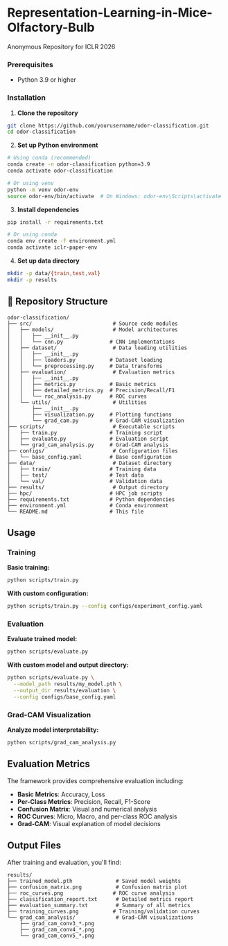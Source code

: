 # Representation-Learning-in-Mice-Olfactory-Bulb
Anonymous Repository for ICLR 2026 

### Prerequisites
- Python 3.9 or higher



### Installation

1. **Clone the repository**
```bash
git clone https://github.com/yourusername/odor-classification.git
cd odor-classification
```

2. **Set up Python environment**
```bash
# Using conda (recommended)
conda create -n odor-classification python=3.9
conda activate odor-classification

# Or using venv
python -m venv odor-env
source odor-env/bin/activate  # On Windows: odor-env\Scripts\activate
```

3. **Install dependencies**
```bash
pip install -r requirements.txt

# Or using conda
conda env create -f environment.yml
conda activate iclr-paper-env
```

4. **Set up data directory**
```bash
mkdir -p data/{train,test,val}
mkdir -p results
```

## 📁 Repository Structure

```
odor-classification/
├── src/                          # Source code modules
│   ├── models/                   # Model architectures
│   │   ├── __init__.py
│   │   └── cnn.py               # CNN implementations
│   ├── dataset/                  # Data loading utilities
│   │   ├── __init__.py
│   │   ├── loaders.py           # Dataset loading
│   │   └── preprocessing.py     # Data transforms
│   ├── evaluation/               # Evaluation metrics
│   │   ├── __init__.py
│   │   ├── metrics.py           # Basic metrics
│   │   ├── detailed_metrics.py  # Precision/Recall/F1
│   │   └── roc_analysis.py      # ROC curves
│   └── utils/                    # Utilities
│       ├── __init__.py
│       ├── visualization.py     # Plotting functions
│       └── grad_cam.py          # Grad-CAM visualization
├── scripts/                      # Executable scripts
│   ├── train.py                 # Training script
│   ├── evaluate.py              # Evaluation script
│   └── grad_cam_analysis.py     # Grad-CAM analysis
├── configs/                      # Configuration files
│   └── base_config.yaml         # Base configuration
├── data/                         # Dataset directory
│   ├── train/                   # Training data
│   ├── test/                    # Test data
│   └── val/                     # Validation data
├── results/                      # Output directory
├── hpc/                         # HPC job scripts
├── requirements.txt             # Python dependencies
├── environment.yml              # Conda environment
└── README.md                    # This file
```

## Usage

### Training

**Basic training:**
```bash
python scripts/train.py
```

**With custom configuration:**
```bash
python scripts/train.py --config configs/experiment_config.yaml
```

### Evaluation

**Evaluate trained model:**
```bash
python scripts/evaluate.py
```

**With custom model and output directory:**
```bash
python scripts/evaluate.py \
  --model_path results/my_model.pth \
  --output_dir results/evaluation \
  --config configs/base_config.yaml
```

### Grad-CAM Visualization

**Analyze model interpretability:**
```bash
python scripts/grad_cam_analysis.py
```

##  Evaluation Metrics

The framework provides comprehensive evaluation including:

- **Basic Metrics**: Accuracy, Loss
- **Per-Class Metrics**: Precision, Recall, F1-Score
- **Confusion Matrix**: Visual and numerical analysis
- **ROC Curves**: Micro, Macro, and per-class ROC analysis
- **Grad-CAM**: Visual explanation of model decisions

##  Output Files

After training and evaluation, you'll find:

```
results/
├── trained_model.pth              # Saved model weights
├── confusion_matrix.png           # Confusion matrix plot
├── roc_curves.png                # ROC curve analysis
├── classification_report.txt      # Detailed metrics report
├── evaluation_summary.txt         # Summary of all metrics
├── training_curves.png           # Training/validation curves
└── grad_cam_analysis/             # Grad-CAM visualizations
    ├── grad_cam_conv3_*.png
    ├── grad_cam_conv4_*.png
    └── grad_cam_conv5_*.png
```





